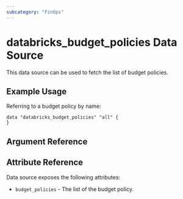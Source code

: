 ```yaml
---
subcategory: "FinOps"
---
```

# databricks_budget_policies Data Source
This data source can be used to fetch the list of budget policies. 

## Example Usage

Referring to a budget policy by name:

```hcl
data "databricks_budget_policies" "all" {
}
```

## Argument Reference


## Attribute Reference

Data source exposes the following attributes:

- `budget_policies` - The list of the budget policy.